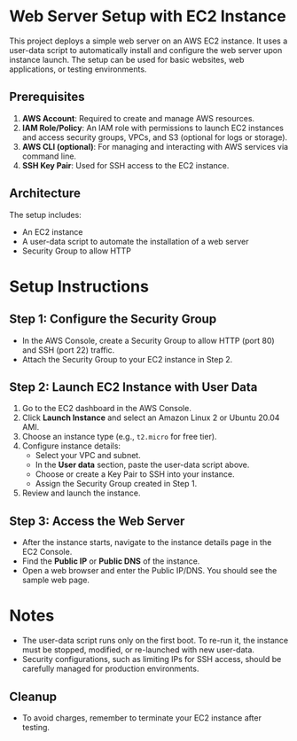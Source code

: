 # Web Server Setup with EC2 Instance

This project deploys a simple web server on an AWS EC2 instance. It uses a user-data script to automatically install and configure the web server upon instance launch. The setup can be used for basic websites, web applications, or testing environments.

## Prerequisites

1. **AWS Account**: Required to create and manage AWS resources.
2. **IAM Role/Policy**: An IAM role with permissions to launch EC2 instances and access security groups, VPCs, and S3 (optional for logs or storage).
3. **AWS CLI (optional)**: For managing and interacting with AWS services via command line.
4. **SSH Key Pair**: Used for SSH access to the EC2 instance.

## Architecture

The setup includes:

- An EC2 instance
- A user-data script to automate the installation of a web server
- Security Group to allow HTTP 

# Setup Instructions

## Step 1: Configure the Security Group
- In the AWS Console, create a Security Group to allow HTTP (port 80) and SSH (port 22) traffic.
- Attach the Security Group to your EC2 instance in Step 2.

## Step 2: Launch EC2 Instance with User Data
1. Go to the EC2 dashboard in the AWS Console.
2. Click **Launch Instance** and select an Amazon Linux 2 or Ubuntu 20.04 AMI.
3. Choose an instance type (e.g., `t2.micro` for free tier).
4. Configure instance details:
   - Select your VPC and subnet.
   - In the **User data** section, paste the user-data script above.
   - Choose or create a Key Pair to SSH into your instance.
   - Assign the Security Group created in Step 1.
5. Review and launch the instance.

## Step 3: Access the Web Server
- After the instance starts, navigate to the instance details page in the EC2 Console.
- Find the **Public IP** or **Public DNS** of the instance.
- Open a web browser and enter the Public IP/DNS. You should see the sample web page.

# Notes

- The user-data script runs only on the first boot. To re-run it, the instance must be stopped, modified, or re-launched with new user-data.
- Security configurations, such as limiting IPs for SSH access, should be carefully managed for production environments.

## Cleanup

- To avoid charges, remember to terminate your EC2 instance after testing.
